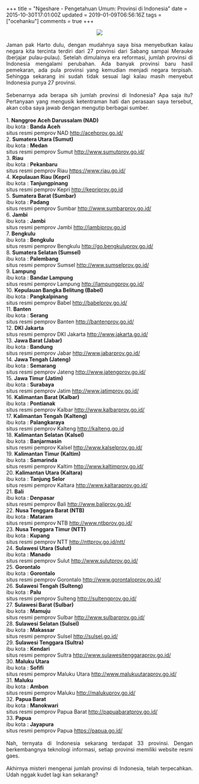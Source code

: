 +++
title = "Ngeshare - Pengetahuan Umum: Provinsi di Indonesia"
date = 2015-10-30T17:01:00Z
updated = 2019-01-09T06:56:16Z
tags = ["ocehanku"]
comments = true
+++

<center><img border="0" data-original-height="600" data-original-width="1200" src="https://4.bp.blogspot.com/-ixBGvd20aL0/XDU4kKoYRbI/AAAAAAAASyg/Snv7u4QaX4AaCUpmV9nykanmsnzQuVlgwCLcBGAs/s1600/knowledge.png" /></center><br />
<div style="text-align: justify;">Jaman pak Harto dulu, dengan mudahnya saya bisa menyebutkan kalau negara kita tercinta terdiri dari 27 provinsi dari Sabang sampai Merauke (berjajar pulau-pulau). Setelah dimulainya era reformasi, jumlah provinsi di Indonesia mengalami perubahan. Ada banyak provinsi baru hasil pemekaran, ada pula provinsi yang kemudian menjadi negara terpisah. Sehingga sekarang ini sudah tidak sesuai lagi kalau masih menyebut Indonesia punya 27 provinsi.<br /><br />Sebenarnya ada berapa sih jumlah provinsi di Indonesia? Apa saja itu? Pertanyaan yang mengusik ketentraman hati dan perasaan saya tersebut, akan coba saya jawab dengan mengutip berbagai sumber.<br /><br />
1. <b>Nanggroe Aceh Darussalam (NAD)</b><br />ibu kota : <b>Banda Aceh</b><br />situs resmi pemprov NAD&nbsp;<a href="http://acehprov.go.id/">http://acehprov.go.id/</a><br />
2. <b>Sumatera Utara (Sumut)</b><br />ibu kota : <b>Medan</b><br />situs resmi pemprov Sumut&nbsp;<a href="http://www.sumutprov.go.id/">http://www.sumutprov.go.id/</a><br />
3. <b>Riau</b><br />ibu kota : <b>Pekanbaru</b><br />situs resmi pemprov Riau&nbsp;<a href="https://www.riau.go.id/">https://www.riau.go.id/</a><br />
4. <b>Kepulauan Riau (Kepri)</b><br />ibu kota : <b>Tanjungpinang</b><br />situs resmi pemprov Kepri&nbsp;<a href="http://kepriprov.go.id/">http://kepriprov.go.id</a><br />
5. <b>Sumatera Barat (Sumbar)</b><br />ibu kota : <b>Padang</b><br />situs resmi pemprov Sumbar&nbsp;<a href="http://www.sumbarprov.go.id/">http://www.sumbarprov.go.id/</a><br />6. <b>Jambi</b><br />ibu kota : <b>Jambi</b><br />situs resmi pemprov Jambi&nbsp;<a href="http://jambiprov.go.id/">http://jambiprov.go.id</a><br />7. <b>Bengkulu</b><br />ibu kota : <b>Bengkulu</b><br />situs resmi pemprov Bengkulu&nbsp;<a href="http://go.bengkuluprov.go.id/">http://go.bengkuluprov.go.id/</a><br />8. <b>Sumatera Selatan (Sumsel)</b><br />ibu kota : <b>Palembang</b><br />situs resmi pemprov Sumsel&nbsp;<a href="http://www.sumselprov.go.id/">http://www.sumselprov.go.id/</a><br />9. <b>Lampung</b><br />ibu kota : <b>Bandar Lampung</b><br />situs resmi pemprov Lampung&nbsp;<a href="http://lampungprov.go.id/">http://lampungprov.go.id/</a><br />10. <b>Kepulauan Bangka Belitung (Babel)</b><br />ibu kota : <b>Pangkalpinang</b><br />situs resmi pemprov Babel&nbsp;<a href="http://babelprov.go.id/">http://babelprov.go.id/</a><br />11. <b>Banten</b><br />ibu kota : <b>Serang</b><br />situs resmi pemprov Banten <a href="http://bantenprov.go.id/">http://bantenprov.go.id/</a><br />12. <b>DKI Jakarta</b><br />situs resmi pemprov DKI Jakarta <a href="http://www.jakarta.go.id/">http://www.jakarta.go.id/</a><br />13. <b>Jawa Barat (Jabar)</b><br />ibu kota : <b>Bandung</b><br />situs resmi pemprov Jabar <a href="http://www.jabarprov.go.id/">http://www.jabarprov.go.id/</a><br />14. <b>Jawa Tengah (Jateng)</b><br />ibu kota : <b>Semarang</b><br />situs resmi pemprov Jateng <a href="http://www.jatengprov.go.id/">http://www.jatengprov.go.id/</a><br />15. <b>Jawa Timur (Jatim)</b><br />ibu kota : <b>Surabaya</b><br />situs resmi pemprov Jatim <a href="http://www.jatimprov.go.id/">http://www.jatimprov.go.id/</a><br />16. <b>Kalimantan Barat (Kalbar)</b><br />ibu kota : <b>Pontianak</b><br />situs resmi pemprov Kalbar&nbsp;<a href="http://www.kalbarprov.go.id/">http://www.kalbarprov.go.id/</a><br />17. <b>Kalimantan Tengah (Kalteng)</b><br />ibu kota : <b>Palangkaraya</b><br />situs resmi pemprov Kalteng&nbsp;<a href="http://kalteng.go.id/">http://kalteng.go.id</a><br />18. <b>Kalimantan Selatan (Kalsel)</b><br />ibu kota : <b>Banjarmasin</b><br />situs resmi pemprov Kalsel&nbsp;<a href="http://www.kalselprov.go.id/">http://www.kalselprov.go.id/</a><br />19. <b>Kalimantan Timur (Kaltim)</b><br />ibu kota : <b>Samarinda</b><br />situs resmi pemprov Kaltim&nbsp;<a href="http://www.kaltimprov.go.id/">http://www.kaltimprov.go.id/</a><br />20. <b>Kalimantan Utara (Kaltara)</b><br />ibu kota : <b>Tanjung Selor</b><br />situs resmi pemprov Kaltara&nbsp;<a href="http://www.kaltaraprov.go.id/">http://www.kaltaraprov.go.id/</a><br />21. <b>Bali</b><br />ibu kota : <b>Denpasar</b><br />situs resmi pemprov Bali&nbsp;<a href="http://www.baliprov.go.id/">http://www.baliprov.go.id/</a><br />22. <b>Nusa Tenggara Barat (NTB)</b><br />ibu kota : <b>Mataram</b><br />situs resmi pemprov NTB&nbsp;<a href="http://www.ntbprov.go.id/">http://www.ntbprov.go.id/</a><br />23. <b>Nusa Tenggara Timur (NTT)</b><br />ibu kota : <b>Kupang</b><br />situs resmi pemprov NTT&nbsp;<a href="http://nttprov.go.id/ntt/">http://nttprov.go.id/ntt/</a><br />24. <b>Sulawesi Utara (Sulut)</b><br />ibu kota : <b>Manado</b><br />situs resmi pemprov Sulut&nbsp;<a href="http://www.sulutprov.go.id/">http://www.sulutprov.go.id/</a><br />25. <b>Gorontalo</b><br />ibu kota : <b>Gorontalo</b><br />situs resmi pemprov Gorontalo&nbsp;<a href="http://www.gorontaloprov.go.id/">http://www.gorontaloprov.go.id/</a><br />26. <b>Sulawesi Tengah (Sulteng)</b><br />ibu kota : <b>Palu</b><br />situs resmi pemprov Sulteng&nbsp;<a href="http://sultengprov.go.id/">http://sultengprov.go.id/</a><br />27. <b>Sulawesi Barat (Sulbar)</b><br />ibu kota : <b>Mamuju</b><br />situs resmi pemprov Sulbar&nbsp;<a href="http://www.sulbarprov.go.id/">http://www.sulbarprov.go.id/</a><br />28. <b>Sulawesi Selatan (Sulsel)</b><br />ibu kota : <b>Makassar</b><br />situs resmi pemprov Sulsel&nbsp;<a href="http://sulsel.go.id/">http://sulsel.go.id/</a><br />29. <b>Sulawesi Tenggara (Sultra)</b><br />ibu kota : <b>Kendari</b><br />situs resmi pemprov Sultra <a href="http://www.sulawesitenggaraprov.go.id/">http://www.sulawesitenggaraprov.go.id/</a><br />30. <b>Maluku Utara</b><br />ibu kota : <b>Sofifi</b><br />situs resmi pemprov Maluku Utara&nbsp;<a href="http://www.malukuutaraprov.go.id/">http://www.malukuutaraprov.go.id/</a><br />31. <b>Maluku</b><br />ibu kota : <b>Ambon</b><br />situs resmi pemprov Maluku&nbsp;<a href="http://malukuprov.go.id/">http://malukuprov.go.id/</a><br />32. <b>Papua Barat</b><br />ibu kota : <b>Manokwari</b><br />situs resmi pemprov Papua Barat&nbsp;<a href="http://papuabaratprov.go.id/">http://papuabaratprov.go.id/</a><br />33. <b>Papua</b><br />ibu kota : <b>Jayapura</b><br />situs resmi pemprov Papua&nbsp;<a href="https://papua.go.id/">https://papua.go.id/</a><br /><br />Nah, ternyata di Indonesia sekarang terdapat 33 provinsi. Dengan berkembangnya teknologi informasi, setiap provinsi memiliki website resmi gaes.<br /><br />Akhirnya misteri mengenai jumlah provinsi di Indonesia, telah terpecahkan. Udah nggak kudet lagi kan sekarang?</div>
